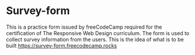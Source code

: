 # Survey-form 
This is a practice form issued by freeCodeCamp required for the certification of The Responsive Web Design curriculum.
The form is used to collect survey information from the users. 
This is the idea of what is to be built https://survey-form.freecodecamp.rocks
